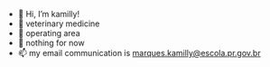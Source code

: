 - 👋 Hi, I’m kamilly!
- 👀 veterinary medicine 
- 🌱 operating area 
- 💞️ nothing for now
- 📫 my email communication is marques.kamilly@escola.pr.gov.br

<!---
kamillymarques00/kamillymarques00 is a ✨ special ✨ repository because its `README.md` (this file) appears on your GitHub profile.
You can click the Preview link to take a look at your changes.
--->
